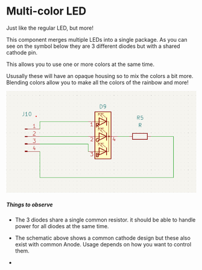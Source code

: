 # Multi-color LED

Just like the regular LED, but more!

This component merges multiple LEDs into a single package. As you can see on the symbol below they are 3 different diodes but with a shared cathode pin.

This allows you to use one or more colors at the same time.

Ususally these will have an opaque housing so to mix the colors a bit more. Blending colors allow you to make all the colors of the rainbow and more!

![](LEDRGB.png)

##### Things to observe

* The 3 diodes share a single common resistor. it should be able to handle power for all diodes at the same time.

* The schematic above shows a common cathode design but these also exist with common Anode. Usage depends on how you want to control them.

* 
